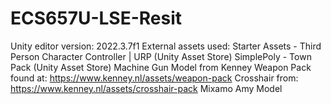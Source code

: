 # ECS657U-LSE-Resit
Unity editor version: 2022.3.7f1
External assets used:
Starter Assets - Third Person Character Controller | URP (Unity Asset Store)
SimplePoly - Town Pack (Unity Asset Store)
Machine Gun Model from Kenney Weapon Pack found at:
https://www.kenney.nl/assets/weapon-pack
Crosshair from: https://www.kenney.nl/assets/crosshair-pack
Mixamo Amy Model
